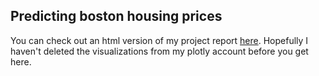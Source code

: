 ## Predicting boston housing prices

You can check out an html version of my project report [here](https://htmlpreview.github.io/?https://github.com/BlaneG/boston_housing/blob/master/report_v2.html).  Hopefully I haven't deleted the visualizations from my plotly account before you get here.
